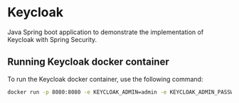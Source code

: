 # Keycloak

Java Spring boot application to demonstrate the implementation of Keycloak with Spring Security.

## Running Keycloak docker container

To run the Keycloak docker container, use the following command:

```bash
docker run -p 8080:8080 -e KEYCLOAK_ADMIN=admin -e KEYCLOAK_ADMIN_PASSWORD=admin quay.io/keycloak/keycloak:25.0.2 start-dev
```
